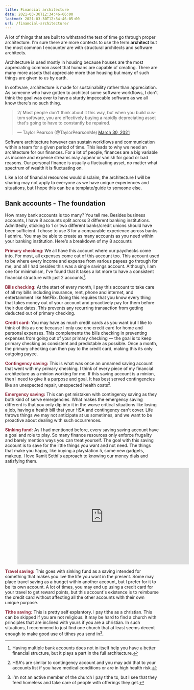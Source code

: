 ```yaml
---
title: Financial architecture
date: 2021-03-30T12:34:46-06:00
lastmod: 2021-03-30T12:34:46-05:00
url: /financial-architecture/
---
```


A lot of things that are built to withstand the test of time go through proper
architecture. I'm sure there are more contexts to use the term **architect**
but the most common I encounter are with structural architects and software architects.
<!--more-->

Architecture is used mostly in housing because houses are the most appreciating
common asset that humans are capable of creating. There are many more assets that
appreciate more than housing but many of such things are given to us by earth.

In software, architecture is made for sustainability rather than appreciation. As someone
who have gotten to architect some software workflows, I don't think the goal was ever
to have a sturdy impeccable software as we all know there's no such thing.

<div class="u-middle-block" style="max-width: 550px">
<blockquote class="twitter-tweet"><p lang="en" dir="ltr">2/ Most people don&#39;t think about it this way, but when you build custom software, you are effectively buying a rapidly depreciating asset that&#39;s going to have to constantly be repaired.</p>&mdash; Taylor Pearson (@TaylorPearsonMe) <a href="https://twitter.com/TaylorPearsonMe/status/1377011520547270661?ref_src=twsrc%5Etfw">March 30, 2021</a></blockquote> <script async src="https://platform.twitter.com/widgets.js" charset="utf-8"></script>
</div>

Software architecture however can sustain workflows and communication within a team
for a given period of time. This leads to why we need an architecture for our finances.
For a lot of people, finances are a big variable as income and expense streams may appear or vanish for good
or bad reasons. Our personal finance is usually a fluctuating asset, no matter what spectrum of wealth
it is fluctuating on.

Like a lot of financial resources would disclaim, the architecture I will be sharing may not apply
to everyone as we have unique experiences and situations, but I hope this can be a template/guide to
someone else.

## Bank accounts - The foundation

How many bank accounts is too many? You tell me. Besides business accounts, I have 8 accounts split across 3 different
banking institutions. Admittedly, sticking to 1 or two different banks/credit unions should have
been sufficient. I chose to use 3 for a comparable experience across banks I admire. You may be able to
create as many accounts as you need within your banking institution. Here's a breakdown of my 8 accounts

<strong style="color:#912F40">Primary checking:</strong> We all have this account where our paychecks come into.
For most, all expenses come out of this account too. This account used to be where every income and expense from various payees go through for me, and all I had besides this was a single savings account. Although, I am one for minimalism, I've found that it
takes a lot more to have a consistent financial structure with just 2 accounts[^1].

<strong style="color:#912F40">Bills checking:</strong> At the start of every month, I pay this account to take care of all my bills including insurance, rent, phone and internet, and entertainment like NetFlix.
Doing this requires that you know every thing that takes money out of your account and
proactively pay for them before their due dates. This prevents any recurring transaction from
getting deducted out of primary checking.

<strong style="color:#912F40">Credit card:</strong> You may have as much credit cards as you want but I like to think of this as one because I only use one credit card for home and
personal expenses. This complements the bills checking in preventing expenses from going out
of your primary checking &mdash; the goal is to keep primary checking as consistent and
predictable as possible. Once a month, the primary checking can then pay to the credit card,
making this its only outgoing payee.

<strong style="color:#912F40">Contingency saving:</strong> This is what was once an unnamed
saving account that went with my primary checking. I think of every piece of my financial
architecture as a minion working for me. If this saving account is a minion, then I need to
give it a purpose and goal. It has best served contingencies like an unexpected repair,
unexpected health costs[^2].

<strong style="color:#912F40">Emergency saving:</strong> This can get mistaken
with contingency saving as they both kind of serve emergencies. What makes the emergency
saving different is that you only dip into it in the worse critical situations like losing
a job, having a health bill that your HSA and contingency can't cover. Life throws
things we may not anticipate at us sometimes, and we want to be proactive about dealing
with such occurrences.

<strong style="color:#912F40">Sinking fund:</strong> As I had mentioned before, every saving
saving account have a goal and role to play. So many finance resources only enforce frugality
and barely mention ways you can treat yourself. The goal with this saving account is to save
for the little things you want and not need. The things that make you happy, like buying a
playstation 5, some new gadgets, makeup. I love Ramit Sethi's approach to knowing our money
dials and satisfying them.

<figure class="video">
<iframe width="560" height="315" src="https://www.youtube-nocookie.com/embed/BmAwa1nnB6w?controls=0" title="YouTube video player" frameborder="0" allow="accelerometer; autoplay; clipboard-write; encrypted-media; gyroscope; picture-in-picture" allowfullscreen></iframe>
</figure>

<strong style="color:#912F40">Travel saving:</strong> This goes with sinking fund as a
saving intended for something that makes you live the life you want in the present.
Some may place travel saving as a budget within another account, but I prefer for it to
be its own account. A lot of times, you may end up using a credit card for your travel
to get reward points, but this account's existence is to reimburse the credit card without
affecting all the other accounts with their own unique purpose.

<strong style="color:#912F40">Tithe saving:</strong> This is pretty self explantory. I pay
tithe as a christian. This can be skipped if you are not religious. It may be hard to
find a church with principles that are inclined with yours if you are a christian. In such
situations, I recommend to just find one church that at least seems decent enough to make
good use of tithes you send in[^3].


[^1]: Having multiple bank accounts does not in itself help you have a better financial structure, but it plays a part in the full architecture.

[^2]: HSA's are similar to contingency account and you may add that to your accounts list if
you have medical conditions or are in high health risk.

[^3]: I'm not an active member of the church I pay tithe to, but I see that they feed homeless and take care of people with offerings they get.
